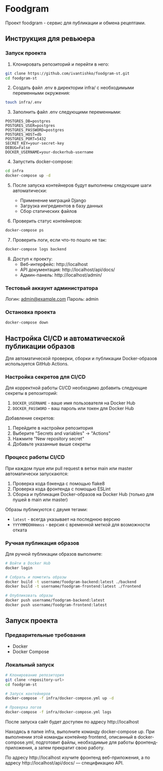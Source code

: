 # Foodgram

Проект foodgram - сервис для публикации и обмена рецептами.

## Инструкция для ревьюера

### Запуск проекта

1. Клонировать репозиторий и перейти в него:
```bash
git clone https://github.com/ivantishko/foodgram-st.git
cd foodgram-st
```

2. Создать файл .env в директории infra/ с необходимыми переменными окружения:
```bash
touch infra/.env
```

3. Заполнить файл .env следующими переменными:
```
POSTGRES_DB=postgres
POSTGRES_USER=postgres
POSTGRES_PASSWORD=postgres
POSTGRES_HOST=db
POSTGRES_PORT=5432
SECRET_KEY=your-secret-key
DEBUG=False
DOCKER_USERNAME=your-dockerhub-username
```

4. Запустить docker-compose:
```bash
cd infra
docker-compose up -d
```

5. После запуска контейнеров будут выполнены следующие шаги автоматически:
   - Применение миграций Django
   - Загрузка ингредиентов в базу данных
   - Сбор статических файлов

6. Проверить статус контейнеров:
```bash
docker-compose ps
```

7. Проверить логи, если что-то пошло не так:
```bash
docker-compose logs backend
```

8. Доступ к проекту:
   - Веб-интерфейс: http://localhost
   - API документация: http://localhost/api/docs/
   - Админ-панель: http://localhost/admin/

### Тестовый аккаунт администратора
Логин: admin@example.com
Пароль: admin

### Остановка проекта
```bash
docker-compose down
```

## Настройка CI/CD и автоматической публикации образов

Для автоматической проверки, сборки и публикации Docker-образов используется GitHub Actions.

### Настройка секретов для CI/CD

Для корректной работы CI/CD необходимо добавить следующие секреты в репозиторий:

1. `DOCKER_USERNAME` - ваше имя пользователя на Docker Hub
2. `DOCKER_PASSWORD` - ваш пароль или токен для Docker Hub

Добавление секретов:
1. Перейдите в настройки репозитория
2. Выберите "Secrets and variables" -> "Actions"
3. Нажмите "New repository secret"
4. Добавьте указанные выше секреты

### Процесс работы CI/CD

При каждом пуше или pull request в ветки main или master автоматически запускаются:

1. Проверка кода бэкенда с помощью flake8
2. Проверка кода фронтенда с помощью ESLint
3. Сборка и публикация Docker-образов на Docker Hub (только для пушей в main или master)

Образы публикуются с двумя тегами:
- `latest` - всегда указывает на последнюю версию
- `YYYYMMDDHHmmss` - версия с временной меткой для возможности отката

### Ручная публикация образов

Для ручной публикации образов выполните:

```bash
# Войти в Docker Hub
docker login

# Собрать и пометить образы
docker build -t username/foodgram-backend:latest ./backend
docker build -t username/foodgram-frontend:latest ./frontend

# Опубликовать образы
docker push username/foodgram-backend:latest
docker push username/foodgram-frontend:latest
```

## Запуск проекта

### Предварительные требования
- Docker
- Docker Compose

### Локальный запуск
```bash
# Клонирование репозитория
git clone <repository-url>
cd foodgram-st

# Запуск контейнеров
docker-compose -f infra/docker-compose.yml up -d

# Проверка логов
docker-compose -f infra/docker-compose.yml logs
```

После запуска сайт будет доступен по адресу http://localhost

Находясь в папке infra, выполните команду docker-compose up. При выполнении этой команды контейнер frontend, описанный в docker-compose.yml, подготовит файлы, необходимые для работы фронтенд-приложения, а затем прекратит свою работу.

По адресу http://localhost изучите фронтенд веб-приложения, а по адресу http://localhost/api/docs/ — спецификацию API.

